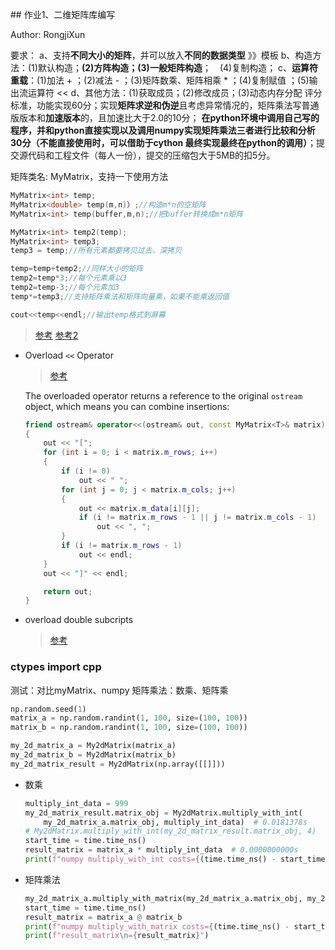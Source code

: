 ﻿﻿﻿﻿﻿﻿﻿﻿﻿## 作业1、二维矩阵库编写

Author: RongjiXun

要求：
    a、支持**不同大小的矩阵**，并可以放入**不同的数据类型** 》》模板
	b、构造方法：(1)默认构造；**(2)方阵构造；(3)一般矩阵构造**； (4)复制构造；
	c、**运算符重载**：(1)加法 + ；(2)减法 - ；(3)矩阵数乘、矩阵相乘 * ；(4)复制赋值 ；(5)输出流运算符 << 
	d、其他方法：(1)获取成员；(2)修改成员；(3)动态内存分配
评分标准，功能实现60分；实现**矩阵求逆和伪逆**且考虑异常情况的，矩阵乘法写普通版版本和**加速版本**的，且加速比大于2.0的10分；
**在python环境中调用自己写的程序，并和python直接实现以及调用numpy实现矩阵乘法三者进行比较和分析30分（不能直接使用时，可以借助于cython 最终实现最终在python的调用）**；提交源代码和工程文件（每人一份），提交的压缩包大于5MB的扣5分。

矩阵类名: MyMatrix，支持一下使用方法

```cpp
MyMatrix<int> temp;
MyMatrix<double> temp(m,n)）;//构造m*n的空矩阵
MyMatrix<int> temp(buffer,m,n);//把buffer转换成m*n矩阵

MyMatrix<int> temp2(temp);
MyMatrix<int> temp3;
temp3 = temp;//所有元素都要拷贝过去，深拷贝

temp=temp+temp2;//同样大小的矩阵
temp2=temp*3;//每个元素乘以3
temp2=temp-3;//每个元素加3
temp*=temp3;//支持矩阵乘法和矩阵向量乘，如果不能乘返回值

cout<<temp<<endl;//输出temp格式到屏幕
```

> [参考](https://medium.com/@furkanicus/how-to-create-a-matrix-class-using-c-3641f37809c7)
> [参考2](http://www.quantstart.com/articles/Matrix-Classes-in-C-The-Header-File/)

- Overload `<<` Operator

  > [参考](https://learn.microsoft.com/en-us/cpp/standard-library/overloading-the-output-operator-for-your-own-classes?view=msvc-170)

  The overloaded operator returns a reference to the original `ostream` object, which means you can combine insertions:

  ```cpp
  friend ostream& operator<<(ostream& out, const MyMatrix<T>& matrix)		//输出流运算符 << 
  {
      out << "[";
      for (int i = 0; i < matrix.m_rows; i++)
      {
          if (i != 0)
              out << " ";
          for (int j = 0; j < matrix.m_cols; j++)
          {
              out << matrix.m_data[i][j];
              if (i != matrix.m_rows - 1 || j != matrix.m_cols - 1)
                  out << ", ";
          }
          if (i != matrix.m_rows - 1)
              out << endl;
      }
      out << "]" << endl;
  
      return out;
  }
  ```

- overload double subcripts

  > [参考](https://www.youtube.com/watch?v=zVQutx4cdrM)



### ctypes import cpp

测试：对比myMatrix、numpy 矩阵乘法：数乘、矩阵乘

```python
np.random.seed(1)
matrix_a = np.random.randint(1, 100, size=(100, 100))
matrix_b = np.random.randint(1, 100, size=(100, 100))

my_2d_matrix_a = My2dMatrix(matrix_a)
my_2d_matrix_b = My2dMatrix(matrix_b)
my_2d_matrix_result = My2dMatrix(np.array([[]]))

```

- 数乘

  ```python
  multiply_int_data = 999
  my_2d_matrix_result.matrix_obj = My2dMatrix.multiply_with_int(
      my_2d_matrix_a.matrix_obj, multiply_int_data)  # 0.0181378s
  # My2dMatrix.multiply_with_int(my_2d_matrix_result.matrix_obj, 4)
  start_time = time.time_ns()
  result_matrix = matrix_a * multiply_int_data  # 0.0000000000s
  print(f"numpy multiply_with_int costs={(time.time_ns() - start_time) / (10 ** 9):.10f}s")
  ```

- 矩阵乘法

  ```python
  my_2d_matrix_a.multiply_with_matrix(my_2d_matrix_a.matrix_obj, my_2d_matrix_b.matrix_obj)  # 0.0039863s
  start_time = time.time_ns()
  result_matrix = matrix_a @ matrix_b
  print(f"numpy multiply_with_matrix costs={(time.time_ns() - start_time) / (10 ** 9):.10f}s")  # 0.0009999000s
  print(f"result_matrix\n={result_matrix}")
  ```

  

